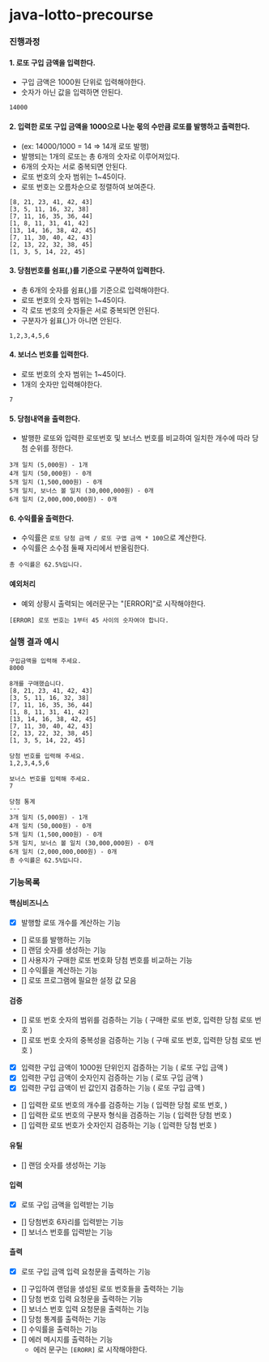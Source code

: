 # java-lotto-precourse


### 진행과정

#### 1. 로또 구입 금액을 입력한다.

- 구입 금액은 1000원 단위로 입력해야한다.
- 숫자가 아닌 값을 입력하면 안된다.

```text
14000
```

#### 2. 입력한 로또 구입 금액을 1000으로 나눈 몫의 수만큼 로또를 발행하고 출력한다.

- (ex: 14000/1000 = 14 => 14개 로또 발행)
- 발행되는 1개의 로또는 총 6개의 숫자로 이루어져있다.
- 6개의 숫자는 서로 중복되면 안된다.
- 로또 번호의 숫자 범위는 1~45이다.
- 로또 번호는 오름차순으로 정렬하여 보여준다.

```text
[8, 21, 23, 41, 42, 43]
[3, 5, 11, 16, 32, 38]
[7, 11, 16, 35, 36, 44]
[1, 8, 11, 31, 41, 42]
[13, 14, 16, 38, 42, 45]
[7, 11, 30, 40, 42, 43]
[2, 13, 22, 32, 38, 45]
[1, 3, 5, 14, 22, 45]
```

#### 3. 당첨번호를 쉼표(,)를 기준으로 구분하여 입력한다.

- 총 6개의 숫자를 쉼표(,)를 기준으로 입력해야한다.
- 로또 번호의 숫자 범위는 1~45이다.
- 각 로또 번호의 숫자들은 서로 중복되면 안된다.
- 구분자가 쉼표(,)가 아니면 안된다.

```text
1,2,3,4,5,6
```

#### 4. 보너스 번호를 입력한다.

- 로또 번호의 숫자 범위는 1~45이다.
- 1개의 숫자만 입력해야한다.

```text
7
```

#### 5. 당첨내역을 출력한다.

- 발행한 로또와 입력한 로또번호 및 보너스 번호를 비교하여 일치한 개수에 따라 당첨 순위를 정한다.

```text
3개 일치 (5,000원) - 1개
4개 일치 (50,000원) - 0개
5개 일치 (1,500,000원) - 0개
5개 일치, 보너스 볼 일치 (30,000,000원) - 0개
6개 일치 (2,000,000,000원) - 0개
```

#### 6. 수익률울 출력한다.
- 수익률은 `로또 당첨 금액 / 로또 구앱 금액 * 100`으로 계산한다.
- 수익률은 소수점 둘째 자리에서 반올림한다.

```text
총 수익률은 62.5%입니다.
```

#### 예외처리
- 예외 상황시 출력되는 에러문구는 "[ERROR]"로 시작해야한다.

```text
[ERROR] 로또 번호는 1부터 45 사이의 숫자여야 합니다.
```

### 실행 결과 예시

```text
구입금액을 입력해 주세요.
8000

8개를 구매했습니다.
[8, 21, 23, 41, 42, 43] 
[3, 5, 11, 16, 32, 38] 
[7, 11, 16, 35, 36, 44] 
[1, 8, 11, 31, 41, 42] 
[13, 14, 16, 38, 42, 45] 
[7, 11, 30, 40, 42, 43] 
[2, 13, 22, 32, 38, 45] 
[1, 3, 5, 14, 22, 45]

당첨 번호를 입력해 주세요.
1,2,3,4,5,6

보너스 번호를 입력해 주세요.
7

당첨 통계
---
3개 일치 (5,000원) - 1개
4개 일치 (50,000원) - 0개
5개 일치 (1,500,000원) - 0개
5개 일치, 보너스 볼 일치 (30,000,000원) - 0개
6개 일치 (2,000,000,000원) - 0개
총 수익률은 62.5%입니다.
```



### 기능목록

#### 핵심비즈니스
- [x] 발행할 로또 개수를 계산하는 기능

- [] 로또를 발행하는 기능
- [] 랜덤 숫자를 생성하는 기능
- [] 사용자가 구매한 로또 번호화 당첨 번호를 비교하는 기능
- [] 수익률을 계산하는 기능
- [] 로또 프로그램에 필요한 설정 값 모음

#### 검증
- [] 로또 번호 숫자의 범위를 검증하는 기능 ( 구매한 로또 번호, 입력한 당첨 로또 번호 )
- [] 로또 번호 숫자의 중복성을 검증하는 기능 ( 구매 로또 번호, 입력한 당첨 로또 번호 )
- [x] 입력한 구입 금액이 1000원 단위인지 검증하는 기능 ( 로또 구입 금액 )
- [x] 입력한 구입 금액이 숫자인지 검증하는 기능 ( 로또 구입 금액 )
- [x] 입력한 구입 금액이 빈 값인지 검증하는 기능 ( 로또 구입 금액 )
- [] 입력한 로또 번호의 개수를 검증하는 기능 ( 입력한 당첨 로또 번호, )
- [] 입력한 로또 번호의 구분자 형식을 검증하는 기능  ( 입력한 당첨 번호 )
- [] 입력한 로또 번호가 숫자인지 검증하는 기능 ( 입력한 당첨 번호 )

#### 유틸
- [] 랜덤 숫자를 생성하는 기능

#### 입력
- [x] 로또 구입 금액을 입력받는 기능
- [] 당첨번호 6자리를 입력받는 기능
- [] 보너스 번호를 입력받는 기능

#### 츨력
- [x] 로또 구입 금액 입력 요청문을 출력하는 기능
- [] 구입하여 랜덤을 생성된 로또 번호들을 출력하는 기능
- [] 당첨 번호 입력 요청문을 출력하는 기능
- [] 보너스 번호 입력 요청문을 출력하는 기능
- [] 당첨 통계를 출력하는 기능
- [] 수익률을 출력하는 기능
- [] 에러 메시지를 출력하는 기능
  - 에러 문구는 `[ERORR]` 로 시작해야한다.